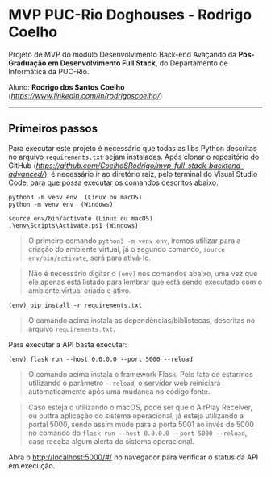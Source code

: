 # MVP PUC-Rio Doghouses - Rodrigo Coelho

Projeto de MVP do módulo Desenvolvimento Back-end Avaçando da **Pós-Graduação em Desenvolvimento Full Stack**, do Departamento de Informática da PUC-Rio.

Aluno: **Rodrigo dos Santos Coelho** (*https://www.linkedin.com/in/rodrigoscoelho/*)

---
## Primeiros passos

Para executar este projeto é necessário que todas as libs Python descritas no arquivo `requirements.txt` sejam instaladas. 
Após clonar o repositório do GitHub (*https://github.com/CoelhoSRodrigo/mvp-full-stack-backtend-advanced/*), é necessário ir ao diretório raiz, pelo terminal do Visual Studio Code, para que possa executar os comandos descritos abaixo.

```
python3 -m venv env  (Linux ou macOS)
python -m venv env  (Windows)
```
```
source env/bin/activate (Linux ou macOS)
.\env\Scripts\Activate.ps1 (Windows)

```

> O primeiro comando `python3 -m venv env`, iremos utilizar para a criação do ambiente virtual, já o segundo comando, `source env/bin/activate`, será para ativá-lo.

> Não é necessário digitar o `(env)` nos comandos abaixo, uma vez que ele apenas está listado para lembrar que está sendo executado com o ambiente virtual criado e ativo.

```
(env) pip install -r requirements.txt
```

> O comando acima instala as dependências/bibliotecas, descritas no arquivo `requirements.txt`.

Para executar a API  basta executar:

```
(env) flask run --host 0.0.0.0 --port 5000 --reload
```

> O comando acima instala o framework Flask. Pelo fato de estarmos utilizando o parâmetro `--reload`, o servidor web reiniciará automaticamente após uma mudança no código fonte. 

> Caso esteja o utilizando o macOS, pode ser que o AirPlay Receiver, ou outtra aplicação do sistema operacional, já esteja utilizando a portal 5000, sendo assim mude para a porta 5001 ao invés de 5000 no comando do `flask run --host 0.0.0.0 --port 5000 --reload`, caso receba algum alerta do sistema operacional.


Abra o [http://localhost:5000/#/](http://localhost:5000/#/) no navegador para verificar o status da API em execução.
